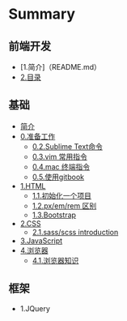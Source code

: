 # Summary

## 前端开发
* [1.简介]（README.md）
* [2.目录](SUMMARY.md)

## 基础

* [简介](README.md)
* [0.准备工作](section0/README.md)
  * [0.2.Sublime Text命令](section0/0.2.md)
  * [0.3.vim 常用指令](section0/0.3.md)
  * [0.4.mac 终端指令](section0/0.4.md)
  * [0.5.使用gitbook](section0/0.5.gitbook.md)
* [1.HTML](section1/README.md)
  * [1.1.初始化一个项目](section1/1.1.md)
  * [1.2.px/em/rem 区别](section1/1.2.md)
  * [1.3.Bootstrap](section1/1.3.md)
* [2.CSS](section2/README.md)
  * [2.1.sass/scss introduction](section2/2.1.md)
* [3.JavaScript](section3/README.md)
* [4.浏览器](section4/README.md)
  * [4.1.浏览器知识](section4/4.1..md)

## 框架

* 1.JQuery

